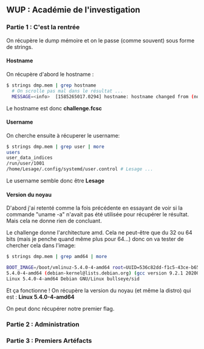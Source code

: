 ## WUP : Académie de l'investigation

### Partie 1 : C'est la rentrée


On récupère le dump mémoire et on le passe (comme souvent) sous forme de strings.

#### Hostname
On récupère d'abord le hostname :

```bash
$ strings dmp.mem | grep hostname 
  # On scrolle pas mal dans le résultat ...
  MESSAGE=<info>  [1585265017.0294] hostname: hostname changed from (none) to "challenge.fcsc"
```
Le hostname est donc **challenge.fcsc**

#### Username
On cherche ensuite à récuperer le username:
```bash
$ strings dmp.mem | grep user | more
users
user_data_indices
/run/user/1001
/home/Lesage/.config/systemd/user.control # Lesage ...
```
Le username semble donc être **Lesage**

#### Version du noyau

D'abord j'ai retenté comme la fois précédente en essayant de voir si la commande "uname -a" n'avait pas été utilisée pour récupérer le résultat. Mais cela ne donne rien de concluant.  

Le challenge donne l'architecture amd. Cela ne peut-être que du 32 ou 64 bits (mais je penche quand même plus pour 64...) donc on va tester de chercher cela dans l'image:

```bash
$ strings dmp.mem | grep amd64 | more

BOOT_IMAGE=/boot/vmlinuz-5.4.0-4-amd64 root=UUID=536c82dd-f1c5-43ce-b65d-c94e5c4a5031 ro quiet
5.4.0-4-amd64 (debian-kernel@lists.debian.org) (gcc version 9.2.1 20200203 (Debian 9.2.1-28)) #1 SMP Debian 5.4.19-1 (2020-02-13)
Linux 5.4.0-4-amd64 Debian GNU/Linux bullseye/sid
```
Et ça fonctionne ! On récupère la version du noyau (et même la distro) qui est : **Linux 5.4.0-4-amd64**

On peut donc récupérer notre premier flag.

### Partie 2 : Administration

### Partie 3 : Premiers Artéfacts